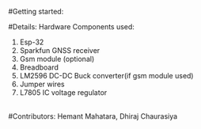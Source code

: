 #Getting started:


#Details:
 Hardware Components used: 
  1. Esp-32
  2. Sparkfun GNSS receiver
  3. Gsm module (optional)
  4. Breadboard
  5. LM2596 DC-DC Buck converter(if gsm module used)
  6. Jumper wires
  7. L7805 IC voltage regulator<br><br>



#Contributors: Hemant Mahatara, Dhiraj Chaurasiya 
